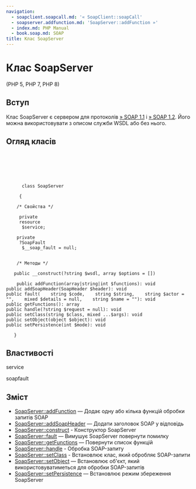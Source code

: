 ```yaml
---
navigation:
  - soapclient.soapcall.md: '« SoapClient::soapCall'
  - soapserver.addfunction.md: 'SoapServer::addFunction »'
  - index.md: PHP Manual
  - book.soap.md: SOAP
title: Клас SoapServer
---
```

# Клас SoapServer

(PHP 5, PHP 7, PHP 8)

## Вступ

Клас SoapServer є сервером для протоколів [» SOAP 1.1](http://www.w3.org/TR/soap11/) і [» SOAP 1.2](http://www.w3.org/TR/soap12/). Його можна використовувати з описом служби WSDL або без нього.

## Огляд класів

```classsynopsis

     
    

    
     
      class SoapServer
     
     {

    /* Свойства */
    
     private
     resource
      $service;

    private
     ?SoapFault
      $__soap_fault = null;


    /* Методы */
    
   public __construct(?string $wsdl, array $options = [])

    public addFunction(array|string|int $functions): void
public addSoapHeader(SoapHeader $header): void
public fault(    string $code,    string $string,    string $actor = "",    mixed $details = null,    string $name = ""): void
public getFunctions(): array
public handle(?string $request = null): void
public setClass(string $class, mixed ...$args): void
public setObject(object $object): void
public setPersistence(int $mode): void

   }
```

## Властивості

service

soapfault

## Зміст

-   [SoapServer::addFunction](soapserver.addfunction.md) — Додає одну або кілька функцій обробки запитів SOAP
-   [SoapServer::addSoapHeader](soapserver.addsoapheader.md) — Додати заголовок SOAP у відповідь
-   [SoapServer::construct](soapserver.construct.md) - Конструктор SoapServer
-   [SoapServer::fault](soapserver.fault.md) — Вимушує SoapServer повернути помилку
-   [SoapServer::getFunctions](soapserver.getfunctions.md) — Повернути список функцій
-   [SoapServer::handle](soapserver.handle.md) - Обробка SOAP-запиту
-   [SoapServer::setClass](soapserver.setclass.md) - Встановлює клас, який обробляє SOAP-запити
-   [SoapServer::setObject](soapserver.setobject.md) — Встановлює об'єкт, який використовуватиметься для обробки SOAP-запитів
-   [SoapServer::setPersistence](soapserver.setpersistence.md) — Встановлює режим збереження SoapServer
